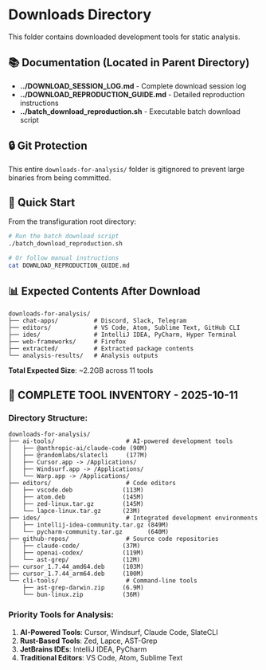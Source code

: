 # Downloads Directory

This folder contains downloaded development tools for static analysis.

## 📚 Documentation (Located in Parent Directory)

- **../DOWNLOAD_SESSION_LOG.md** - Complete download session log
- **../DOWNLOAD_REPRODUCTION_GUIDE.md** - Detailed reproduction instructions  
- **../batch_download_reproduction.sh** - Executable batch download script

## 🔒 Git Protection

This entire `downloads-for-analysis/` folder is gitignored to prevent large binaries from being committed.

## 🚀 Quick Start

From the transfiguration root directory:
```bash
# Run the batch download script
./batch_download_reproduction.sh

# Or follow manual instructions
cat DOWNLOAD_REPRODUCTION_GUIDE.md
```

## 📊 Expected Contents After Download

```
downloads-for-analysis/
├── chat-apps/          # Discord, Slack, Telegram
├── editors/            # VS Code, Atom, Sublime Text, GitHub CLI  
├── ides/               # IntelliJ IDEA, PyCharm, Hyper Terminal
├── web-frameworks/     # Firefox
├── extracted/          # Extracted package contents
└── analysis-results/   # Analysis outputs
```

**Total Expected Size**: ~2.2GB across 11 tools
## 🎯 COMPLETE TOOL INVENTORY - 2025-10-11

### Directory Structure:
```
downloads-for-analysis/
├── ai-tools/                    # AI-powered development tools
│   ├── @anthropic-ai/claude-code (90M)
│   ├── @randomlabs/slatecli     (177M)
│   ├── Cursor.app -> /Applications/
│   ├── Windsurf.app -> /Applications/
│   └── Warp.app -> /Applications/
├── editors/                     # Code editors
│   ├── vscode.deb              (113M)
│   ├── atom.deb                (145M)
│   ├── zed-linux.tar.gz        (145M)
│   └── lapce-linux.tar.gz      (23M)
├── ides/                        # Integrated development environments
│   ├── intellij-idea-community.tar.gz (849M)
│   └── pycharm-community.tar.gz       (640M)
├── github-repos/                # Source code repositories
│   ├── claude-code/            (37M)
│   ├── openai-codex/           (119M)
│   └── ast-grep/               (12M)
├── cursor_1.7.44_amd64.deb     (103M)
├── cursor_1.7.44_arm64.deb     (100M)
└── cli-tools/                   # Command-line tools
    ├── ast-grep-darwin.zip     (6.9M)
    └── bun-linux.zip           (36M)
```

### Priority Tools for Analysis:
1. **AI-Powered Tools**: Cursor, Windsurf, Claude Code, SlateCLI
2. **Rust-Based Tools**: Zed, Lapce, AST-Grep
3. **JetBrains IDEs**: IntelliJ IDEA, PyCharm
4. **Traditional Editors**: VS Code, Atom, Sublime Text
